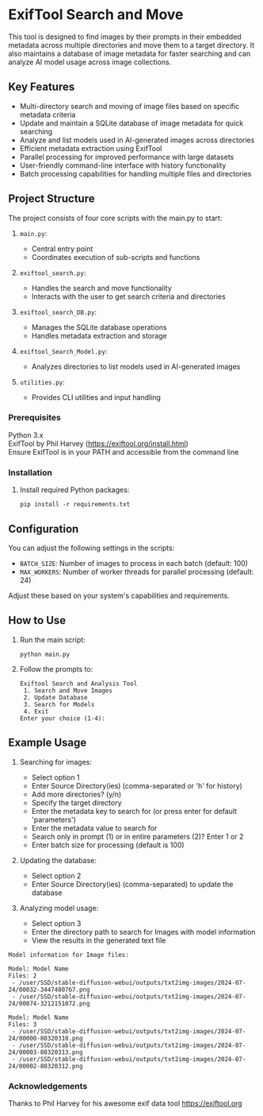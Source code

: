 # ExifTool Search and Move 

This tool is designed to find images by their prompts in their embedded metadata across multiple directories and move them to a target directory. It also maintains a database of image metadata for faster searching and can analyze AI model usage across image collections.

## Key Features

- Multi-directory search and moving of image files based on specific metadata criteria
- Update and maintain a SQLite database of image metadata for quick searching
- Analyze and list models used in AI-generated images across directories
- Efficient metadata extraction using ExifTool
- Parallel processing for improved performance with large datasets
- User-friendly command-line interface with history functionality
- Batch processing capabilities for handling multiple files and directories


## Project Structure

The project consists of four core scripts with the main.py to start:


1. `main.py`: 
   - Central entry point 
   - Coordinates execution of sub-scripts and functions
   
2. `exiftool_search.py`: 
   - Handles the search and move functionality
   - Interacts with the user to get search criteria and directories

3. `exiftool_search_DB.py`:
   - Manages the SQLite database operations
   - Handles metadata extraction and storage

4. `exiftool_Search_Model.py`:
   - Analyzes directories to list models used in AI-generated images

5. `utilities.py`:
   - Provides CLI utilities and input handling   


### Prerequisites

Python 3.x <br>
ExifTool by Phil Harvey (https://exiftool.org/install.html)<br>
Ensure ExifTool is in your PATH and accessible from the command line

### Installation

1. Install required Python packages:
   ```
   pip install -r requirements.txt
   ```

## Configuration

You can adjust the following settings in the scripts:

- `BATCH_SIZE`: Number of images to process in each batch (default: 100)
- `MAX_WORKERS`: Number of worker threads for parallel processing (default: 24)
   
Adjust these based on your system's capabilities and requirements.



## How to Use

1. Run the main script:
   ```
   python main.py
   ```

2. Follow the prompts to:<br>
   ```
   Exiftool Search and Analysis Tool
    1. Search and Move Images
    2. Update Database
    3. Search for Models
    4. Exit
   Enter your choice (1-4):
   ```


## Example Usage

1. Searching for images:
   - Select option 1 
   - Enter Source Directory(ies) (comma-separated or 'h' for history)
   - Add more directories? (y/n) 
   - Specify the target directory
   - Enter the metadata key to search for (or press enter for default 'parameters')
   - Enter the metadata value to search for
   - Search only in prompt (1) or in entire parameters (2)? Enter 1 or 2
   - Enter batch size for processing (default is 100)

2. Updating the database:
   - Select option 2 
   - Enter Source Directory(ies) (comma-separated) to update the database

3. Analyzing model usage:
   - Select option 3 
   - Enter the directory path to search for Images with model information
   - View the results in the generated text file
  
``` 
Model information for Image files:

Model: Model Name
Files: 2
 - /user/SSD/stable-diffusion-webui/outputs/txt2img-images/2024-07-24/00032-3447480767.png
 - /user/SSD/stable-diffusion-webui/outputs/txt2img-images/2024-07-24/00074-3212151072.png

Model: Model Name
Files: 3
 - /user/SSD/stable-diffusion-webui/outputs/txt2img-images/2024-07-24/00000-80320310.png
 - /user/SSD/stable-diffusion-webui/outputs/txt2img-images/2024-07-24/00003-80320313.png
 - /user/SSD/stable-diffusion-webui/outputs/txt2img-images/2024-07-24/00002-80320312.png
```


### Acknowledgements
  Thanks to Phil Harvey for his awesome exif data tool https://exiftool.org
